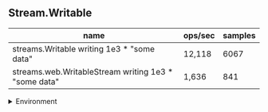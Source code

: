 ## Stream.Writable

|name|ops/sec|samples|
|-|-|-|
|streams.Writable writing 1e3 * "some data"|12,118|6067|
|streams.web.WritableStream writing 1e3 * "some data"|1,636|841|


<details>
<summary>Environment</summary>

* __Machine:__ linux x64 | 4 vCPUs | 7.6GB Mem
* __Run:__ Thu Sep 04 2025 19:29:52 GMT+0000 (Coordinated Universal Time)
* __Node:__ `v23.0.0`
</details>

<!--
{"environment":{"platform":"linux","arch":"x64","cpus":4,"totalMemory":7.597843170166016},"benchmarks":[{"name":"streams.Writable writing 1e3 * \"some data\"","samples":6067,"opsSec":12118.290236322919},{"name":"streams.web.WritableStream writing 1e3 * \"some data\"","samples":841,"opsSec":1636.779663609394}]}-->
